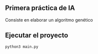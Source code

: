  
## Primera práctica de IA
Consiste en elaborar un algoritmo genético


## Ejecutar el proyecto 

```
python3 main.py
```